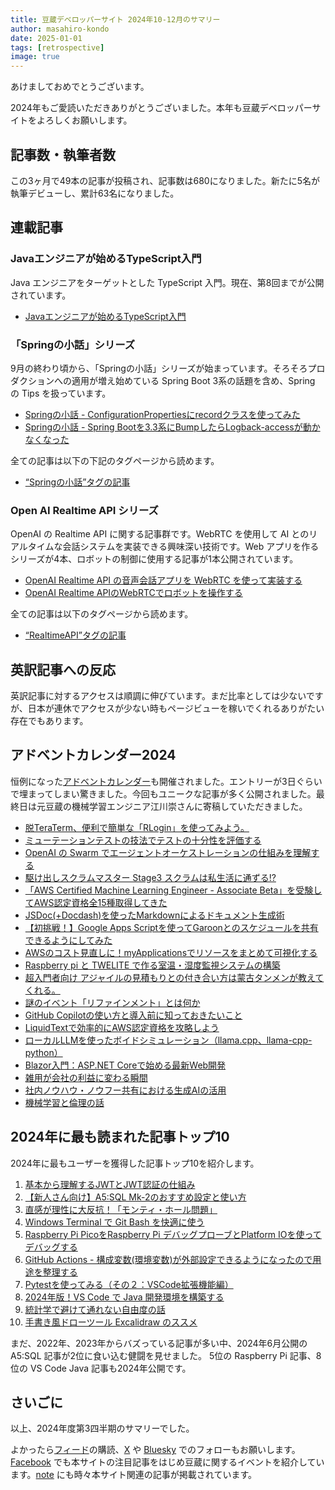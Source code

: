 ```yaml
---
title: 豆蔵デベロッパーサイト 2024年10-12月のサマリー
author: masahiro-kondo
date: 2025-01-01
tags: [retrospective]
image: true
---
```


あけましておめでとうございます。

2024年もご愛読いただきありがとうございました。本年も豆蔵デベロッパーサイトをよろしくお願いします。

## 記事数・執筆者数
この3ヶ月で49本の記事が投稿され、記事数は680になりました。新たに5名が執筆デビューし、累計63名になりました。

## 連載記事

### Javaエンジニアが始めるTypeScript入門
Java エンジニアをターゲットとした TypeScript 入門。現在、第8回までが公開されています。

- [Javaエンジニアが始めるTypeScript入門](/frontend/#javaエンジニアが始めるtypescript入門)

### 「Springの小話」シリーズ
9月の終わり頃から、「Springの小話」シリーズが始まっています。そろそろプロダクションへの適用が増え始めている Spring Boot 3系の話題を含め、Spring の Tips を扱っています。

- [Springの小話 - ConfigurationPropertiesにrecordクラスを使ってみた](/blogs/2024/10/14/config-properties-with-record/)
- [Springの小話 - Spring Bootを3.3系にBumpしたらLogback-accessが動かなくなった](/blogs/2024/10/18/logback-access-stoped/)

全ての記事は以下の下記のタグページから読めます。

- [“Springの小話”タグの記事](/tags/springの小話/)

### Open AI Realtime API シリーズ
OpenAI の Realtime API に関する記事群です。WebRTC を使用して AI とのリアルタイムな会話システムを実装できる興味深い技術です。Web アプリを作るシリーズが4本、ロボットの制御に使用する記事が1本公開されています。

- [OpenAI Realtime API の音声会話アプリを WebRTC を使って実装する](/blogs/2024/12/21/openai-realtime-api-webrtc/)
- [OpenAI Realtime APIのWebRTCでロボットを操作する](/robotics/ai/voice-operation/)

全ての記事は以下のタグページから読めます。

- [“RealtimeAPI”タグの記事](/tags/realtimeapi/)

## 英訳記事への反応

英訳記事に対するアクセスは順調に伸びています。まだ比率としては少ないですが、日本が連休でアクセスが少ない時もページビューを稼いでくれるありがたい存在でもあります。

## アドベントカレンダー2024

恒例になった[アドベントカレンダー](/events/advent-calendar/2024/)も開催されました。エントリーが3日ぐらいで埋まってしまい驚きました。今回もユニークな記事が多く公開されました。最終日は元豆蔵の機械学習エンジニア江川崇さんに寄稿していただきました。

- [脱TeraTerm、便利で簡単な「RLogin」を使ってみよう。](/blogs/2024/12/02/rlogin_introduction/)
- [ミューテーションテストの技法でテストの十分性を評価する](/blogs/2024/12/03/mutation-testing/)
- [OpenAI の Swarm でエージェントオーケストレーションの仕組みを理解する](/blogs/2024/12/04/openai-swarm-multi-agent-intro)
- [駆け出しスクラムマスター Stage3 スクラムは私生活に通ずる!?](/blogs/2024/12/05/fledgling-scrum-master-stage3/)
- [「AWS Certified Machine Learning Engineer - Associate Beta」を受験してAWS認定資格全15種取得してきた](/blogs/2024/12/06/aws-certified-machine-learning-engineer/)
- [JSDoc(+Docdash)を使ったMarkdownによるドキュメント生成術](/blogs/2024/12/09/documentation-with-jsdoc/)
- [【初挑戦！】Google Apps Scriptを使ってGaroonとのスケジュールを共有できるようにしてみた](/blogs/2024/12/10/sync-garoon-to-google-calendar/)
- [AWSのコスト見直しに！myApplicationsでリソースをまとめて可視化する](/blogs/2024/12/11/aws-myapplications/)
- [Raspberry pi と TWELITE で作る室温・湿度監視システムの構築](/blogs/2024/12/12/raspberrypi-twelite-temperature-watch/)
- [超入門者向け アジャイルの見積もりとの付き合い方は蒙古タンメンが教えてくれる。](/blogs/2024/12/13/agile_estimation/)
- [謎のイベント「リファインメント」とは何か](/blogs/2024/12/16/scrum-refinement/)
- [GitHub Copilotの使い方と導入前に知っておきたいこと](/blogs/2024/12/17/github_copilot/)
- [LiquidTextで効率的にAWS認定資格を攻略しよう](/blogs/2024/12/18/liquid_text_aws/)
- [ローカルLLMを使ったボイドシミュレーション（llama.cpp、llama-cpp-python）](/blogs/2024/12/19/ai_boid_simulation/)
- [Blazor入門：ASP.NET Coreで始める最新Web開発](/blogs/2024/12/20/asp-dotnet-core-blazor/)
- [雑用が会社の利益に変わる瞬間](/blogs/2024/12/23/miscellaneous-work/)
- [社内ノウハウ・ノウフー共有における生成AIの活用](/blogs/2024/12/24/cosense-with-openai/)
- [機械学習と倫理の話](/blogs/2024/12/25/machine-learning-and-ethics/)

## 2024年に最も読まれた記事トップ10
2024年に最もユーザーを獲得した記事トップ10を紹介します。

1. [基本から理解するJWTとJWT認証の仕組み](/blogs/2022/12/08/jwt-auth/)
2. [【新人さん向け】A5:SQL Mk-2のおすすめ設定と使い方](/blogs/2024/06/08/a5m2_settings/)
3. [直感が理性に大反抗！「モンティ・ホール問題」](/blogs/2022/07/04/monty-hall-problem/)
4. [Windows Terminal で Git Bash を快適に使う](/blogs/2023/09/08/windows-terminal-with-git-bash/)
5. [Raspberry Pi PicoをRaspberry Pi デバッグプローブとPlatform IOを使ってデバッグする](/blogs/2024/01/07/raspberry-pi-pico-debug-by-debug-probe/)
6. [GitHub Actions - 構成変数(環境変数)が外部設定できるようになったので用途を整理する](/blogs/2023/01/16/github-actions-configuration-variables/)
7. [Pytestを使ってみる（その２：VSCode拡張機能編）](/blogs/2023/03/05/using-pytest-02/)
8. [2024年版！VS Code で Java 開発環境を構築する](/blogs/2024/07/18/write-java-with-vscode-2024/)
9. [統計学で避けて通れない自由度の話](/blogs/2022/06/20/degrees-of-freedom/)
10. [手書き風ドローツール Excalidraw のススメ](/blogs/2023/03/22/use-excalidraw/)

まだ、2022年、2023年からバズっている記事が多い中、2024年6月公開の A5:SQL 記事が2位に食い込む健闘を見せました。 5位の Raspberry Pi 記事、8位の VS Code Java 記事も2024年公開です。

## さいごに
以上、2024年度第3四半期のサマリーでした。

よかったら[フィード](/feed/)の購読、[X](https://x.com/MamezouDev) や [Bluesky](https://bsky.app/profile/mamezoudev.bsky.social) でのフォローもお願いします。[Facebook](https://www.facebook.com/mamezou.jp) でも本サイトの注目記事をはじめ豆蔵に関するイベントを紹介しています。[note](https://note.com/mamezou_info) にも時々本サイト関連の記事が掲載されています。
